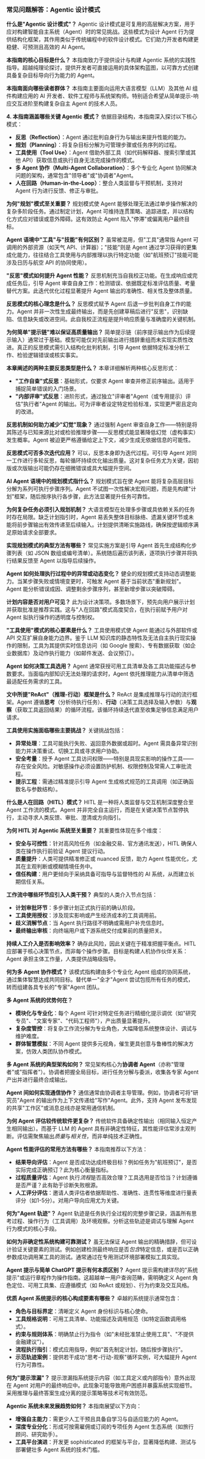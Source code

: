 ### **常见问题解答：Agentic 设计模式**

**什么是"Agentic 设计模式"？** Agentic 设计模式是可复用的高层解决方案，用于应对构建智能自主系统（Agent）时的常见挑战。这些模式为设计 Agent 行为提供结构化框架，其作用类似于传统编程中的软件设计模式。它们助力开发者构建更稳健、可预测且高效的 AI Agent。

**本指南的核心目标是什么？** 本指南致力于提供设计与构建 Agentic 系统的实践性指导。超越纯理论探讨，提供开发者可直接运用的具体架构蓝图，以可靠方式创建具备复杂目标导向行为能力的 Agent。

**本指南面向哪些读者群体？** 本指南主要面向运用大语言模型（LLM）及其他 AI 组件构建应用的 AI 开发者、软件工程师与系统架构师。特别适合希望从简单提示-响应交互进阶至构建复杂自主 Agent 的技术人员。

**4. 本指南涵盖哪些关键 Agentic 模式？** 依据目录结构，本指南深入探讨以下核心模式：

* **反思（Reflection）**：Agent 通过批判自身行为与输出来提升性能的能力。
* **规划（Planning）**：将复杂目标分解为可管理步骤或任务序列的过程。
* **工具使用（Tool Use）**：Agent 借助外部工具（如代码解释器、搜索引擎或其他 API）获取信息或执行自身无法完成操作的模式。
* **多 Agent 协作（Multi-Agent Collaboration）**：多个专业化 Agent 协同解决问题的架构，通常包含"领导者"或"协调者"Agent。
* **人在回路（Human-in-the-Loop）**：整合人类监督与干预机制，支持对 Agent 行为进行反馈、修正与审批。

**为何"规划"模式至关重要？** 规划模式使 Agent 能够处理无法通过单步操作解决的复杂多阶段任务。通过制定计划，Agent 可维持连贯策略、追踪进度，并以结构化方式应对错误或意外障碍。这有效防止 Agent 陷入"停滞"或偏离用户最终目标。

**Agent 语境中"工具"与"技能"有何区别？** 虽常被混用，但"工具"通常指 Agent 可调用的外部资源（如天气 API、计算器）；"技能"则是 Agent 通过学习获得的更集成化能力，往往结合工具使用与内部推理以执行特定功能（如"航班预订"技能可能涉及日历与航空 API 的协同使用）。

**"反思"模式如何提升 Agent 性能？** 反思机制充当自我校正功能。在生成响应或完成任务后，引导 Agent 审查自身工作：检测错误、依据既定标准评估质量、考量替代方案。此迭代优化过程显著提升 Agent 输出的准确性、相关性及整体质量。

**反思模式的核心理念是什么？** 反思模式赋予 Agent 后退一步批判自身工作的能力。Agent 并非一次性生成最终输出，而是先创建草稿后进行"反思"，识别缺陷、信息缺失或改进空间。此自我校正流程是提升响应质量与准确度的关键机制。

**为何简单"提示链"难以保证高质量输出？** 简单提示链（前序提示输出作为后续提示输入）通常过于基础。模型可能仅对先前输出进行措辞重组而未实现实质性改进。真正的反思模式需引入结构化批判机制，引导 Agent 依据特定标准分析工作、检验逻辑错误或核实事实。

**本章阐述的两种主要反思类型是什么？** 本章详细解析两种核心反思形式：

* **"工作自查"式反思**：基础形式，仅要求 Agent 审查并修正前序输出。适用于捕捉简单错误的入门场景。
* **"内部评审"式反思**：进阶形式，通过独立"评审者"Agent（或专用提示）评估"执行者"Agent 的输出。可为评审者设定特定检验标准，实现更严密且定向的改进。

**反思机制如何助力减少"幻觉"现象？** 通过强制 Agent 审查自身工作——特别是将其陈述与已知来源比对或检验推理步骤——反思模式能显著降低幻觉（虚构事实）发生概率。Agent 被迫更严格遵循给定上下文，减少生成无依据信息的可能性。

**反思模式可否多次迭代应用？** 可以，反思本身即为迭代过程。可引导 Agent 对同一工作进行多轮反思，每轮循环持续优化输出质量。这对复杂任务尤为关键，因初版或次版输出可能仍存在细微错误或具大幅提升空间。

**AI Agent 语境中的规划模式指什么？** 规划模式旨在使 Agent 能将复杂高层目标分解为系列可执行步骤序列。Agent 不试图一次性解决宏观问题，而是先构建"计划"框架，随后按序执行各步骤，此方法显著提升任务可靠性。

**为何复杂任务必须引入规划机制？** 大语言模型在处理多步骤或具依赖关系的任务时存在局限。缺乏计划指引时，Agent 易丢失整体目标脉络、遗漏关键环节或未能将前步骤输出有效传递至后续输入。计划提供清晰实施路线，确保按逻辑顺序满足原始请求全部要求。

**实现规划模式的典型方法有哪些？** 常见实施方案是引导 Agent 首先生成结构化步骤列表（如 JSON 数组或编号清单）。系统随后遍历该列表，逐项执行步骤并将执行结果反馈至 Agent 以指导后续操作。

**Agent 如何处理执行过程中的异常或动态变化？** 健全的规划模式支持动态调整能力。当某步骤失败或情境变更时，可触发 Agent 基于当前状态"重新规划"。Agent 能分析错误成因、调整剩余步骤序列，甚至新增步骤以突破障碍。

**计划内容是否对用户可见？** 此为设计决策项。多数场景下，预先向用户展示计划并获取批准是推荐实践。这与"人在回路"模式高度契合，在执行前赋予用户对 Agent 拟执行操作的透明度与控制权。

**"工具使用"模式的核心要素是什么？** 工具使用模式使 Agent 能通过与外部软件或 API 交互扩展自身能力边界。鉴于 LLM 知识库的静态特性及无法自主执行现实操作的限制，工具为其提供实时信息访问（如 Google 搜索）、专有数据获取（如企业数据库）及动作执行能力（如邮件发送、会议预订）。

**Agent 如何决策工具选用？** Agent 通常获授可用工具清单及各工具功能描述与参数要求。当面临内部知识无法处理的请求时，Agent 依托推理能力从清单中筛选最适配任务需求的工具。

**文中所提"ReAct"（推理-行动）框架是什么？** ReAct 是集成推理与行动的流行框架。Agent 遵循**思考**（分析待执行任务）、**行动**（决策工具选择及输入参数）与**观察**（获取工具返回结果）的循环流程。该循环持续迭代直至收集足够信息满足用户请求。

**工具使用实施面临哪些主要挑战？** 关键挑战包括：

* **异常处理**：工具可能执行失败、返回意外数据或超时。Agent 需具备异常识别能力并决策重试、切换工具或寻求用户协助。
* **安全考量**：授予 Agent 工具访问权限——特别是具现实影响的操作工具——存在安全风险。对敏感操作必须设置防护机制、权限控制及常需人工审批流程。
* **提示工程**：需通过精准提示引导 Agent 生成格式规范的工具调用（如正确函数名与参数结构）。

**什么是人在回路（HITL）模式？** HITL 是一种将人类监督与交互机制深度整合至 Agent 工作流的模式。Agent 并非完全自主运行，而是在关键决策节点暂停执行，主动寻求人类反馈、审批、澄清或方向指引。

**为何 HITL 对 Agentic 系统至关重要？** 其重要性体现在多个维度：

* **安全与可控性**：针对高风险任务（如金融交易、官方通讯发送），HITL 确保人类在操作执行前验证 Agent 提议行动。
* **质量提升**：人类可提供精准修正或 nuanced 反馈，助力 Agent 性能优化，尤其在主观判断或模糊情境任务中。
* **信任构建**：用户更倾向于采纳具备可指导与监督特性的 AI 系统，从而建立长期信任关系。

**工作流中哪些环节应引入人类干预？** 典型的人类介入节点包括：

* **计划审批环节**：多步骤计划正式执行前的确认阶段。
* **工具使用授权**：涉及现实影响或产生经济成本的工具调用前。
* **歧义消解节点**：当 Agent 执行路径不明确或需用户补充信息时。
* **最终输出审核**：向终端用户或下游系统交付成果前的质量把关。

**持续人工介入是否影响效率？** 确存此风险，因此关键在于精准把握平衡点。HITL 应部署于核心决策节点，而非每个操作步骤。目标是构建人机协作伙伴关系：Agent 承担主体工作量，人类提供战略级指导。

**何为多 Agent 协作模式？** 该模式指构建由多个专业化 Agent 组成的协同系统，通过集体智慧达成共同目标。替代单一"全才"Agent 尝试包揽所有任务的模式，转而组建各具专长的"专家"Agent 团队。

**多 Agent 系统的优势何在？**

* **模块化与专业化**：每个 Agent 可针对特定任务进行精细化提示调优（如"研究专员"、"文案专家"、"代码工程师"），产出质量显著提升。
* **复杂度管控**：将复杂工作流分解为专业角色，大幅降低系统整体设计、调试与维护难度。
* **群体智慧模拟**：不同 Agent 提供多元视角，催生更具创意与鲁棒性的解决方案，仿效人类团队协作模式。

**多 Agent 系统的典型架构如何？** 常见架构核心为**协调者 Agent**（亦称"管理者"或"指挥者"）。协调者把握全局目标，进行任务分解与委派，收集各专家 Agent 产出并进行最终合成输出。

**Agent 间如何实现通信协作？** 通信通常由协调者主导管理。例如，协调者可将"研究员"Agent 的输出作为上下文传递给"写作"Agent。此外，支持 Agent 发布发现的共享"工作区"或消息总线亦是常用通信机制。

**为何 Agent 评估较传统软件更复杂？** 传统软件具备确定性输出（相同输入恒定产生相同输出）。而基于 LLM 的 Agent 具有非确定性特征，其性能评估常涉主观判断。评估需聚焦输出*质量*与*相关性*，而非单纯技术正确性。

**Agent 性能评估的常用方法有哪些？** 本指南推荐以下方法：

* **结果导向评估**：Agent 是否成功达成终极目标？例如任务为"航班预订"，是否实际完成正确预订？此为核心衡量指标。
* **过程质量评估**：Agent 执行*流程*是否高效合理？工具选用是否恰当？计划遵循是否严谨？此有助于诊断失败根源。
* **人工评分评估**：邀请人类评估者依据帮助性、准确性、连贯性等维度进行量表评分（如1-5分）。对用户导向应用尤为关键。

**何为"Agent 轨迹"？** Agent 轨迹是任务执行全过程的完整步骤记录，涵盖所有思考过程、操作行为（工具调用）及环境观察。分析这些轨迹是调试与理解 Agent 行为模式的核心手段。

**如何为非确定性系统构建可靠测试？** 虽无法保证 Agent 输出的精确措辞，但可设计验证关键要素的测试。例如创建检测最终响应是否*包含*特定信息，或是否以正确参数成功调用某工具的测试。通常通过在专用测试环境部署模拟工具实现。

**Agent 提示与简单 ChatGPT 提示有何本质区别？** Agent 提示需构建详尽的"系统提示"或运行章程作为操作指南。这超越单一用户查询范畴，需明确定义 Agent 角色定位、可用工具集、应遵循模式（如 ReAct 或规划）、行为约束及交互风格。

**优质 Agent 系统提示的核心构成要素有哪些？** 卓越的系统提示通常包含：

* **角色与目标界定**：清晰定义 Agent 身份标识与核心使命。
* **工具规格说明**：可用工具清单、功能描述及调用规范（如特定函数调用格式）。
* **约束与规则体系**：明确禁止行为指令（如"未经批准禁止使用工具"、"不提供金融建议"）。
* **流程执行指引**：模式应用指导，例如"首先制定计划，随后按步骤执行"。
* **示范轨迹案例**：提供若干成功"思考-行动-观察"循环实例，可大幅提升 Agent 行为可靠性。

**何为"提示泄漏"？** 提示泄漏指系统提示内容（如工具定义或内部指令）意外出现在 Agent 对用户的最终响应中。此现象可能导致用户困惑并暴露系统实现细节。采用推理与最终答案生成分离的提示策略等技术可有效防范。

**Agentic 系统未来发展趋势如何？** 本指南展望以下方向：

* **增强自主能力**：需更少人工干预且具备自学习与自适应能力的 Agent。
* **深度专业分化**：形成可按需雇佣或订阅的专项任务 Agent 生态系统（如旅行顾问、研究助手）。
* **工具平台演进**：开发更 sophisticated 的框架与平台，显著降低构建、测试与部署健壮多 Agent 系统的技术门槛。